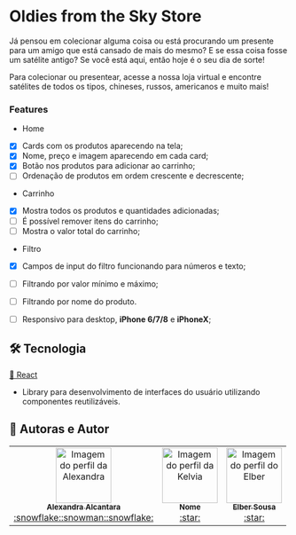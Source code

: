 # Oldies from the Sky Store

Já pensou em colecionar alguma coisa ou está procurando um presente para um amigo que está cansado de mais do mesmo?
E se essa coisa fosse um satélite antigo?
Se você está aqui, então hoje é o seu dia de sorte!

Para colecionar ou presentear, acesse a nossa loja virtual e encontre satélites de todos os tipos, chineses, russos, americanos e muito mais!

### Features

- Home
- [x] Cards com os produtos aparecendo na tela;
- [x] Nome, preço e imagem aparecendo em cada card;
- [x] Botão nos produtos para adicionar ao carrinho;
- [ ] Ordenação de produtos em ordem crescente e decrescente;

- Carrinho
- [X] Mostra todos os produtos e quantidades adicionadas;
- [ ] É possível remover itens do carrinho;
- [ ] Mostra o valor total do carrinho;

- Filtro
- [X] Campos de input do filtro funcionando para números e texto;
- [ ] Filtrando por valor mínimo e máximo;
- [ ] Filtrando por nome do produto.

- [ ] Responsivo para desktop, <strong>iPhone 6/7/8</strong> e <strong>iPhoneX</strong>;

## 🛠 Tecnologia

  <a href="https://pt-br.reactjs.org/">🔗 React</a>
- Library para desenvolvimento de interfaces do usuário utilizando componentes reutilizáveis.

## 🚀 Autoras e Autor
<table>
  <tr>
    <td align="center"><a href="https://github.com/alexa2me">
    <img src="https://avatars.githubusercontent.com/u/63327969?s=460&v=4" width="100px" alt="Imagem do perfil da Alexandra"/>
    <br />
    <sub><b>Alexandra Alcantara</b></sub><br />:snowflake::snowman::snowflake:</td>
    <td align="center"><a href="https://github.com/kelvia-snts">
    <img src="https://avatars.githubusercontent.com/u/69319634?s=460&u=39c21631cb5c8f9c82a5527db4b0c531c83ac09b&v=4" width="100px" alt="Imagem do perfil da Kelvia"/>
    <br />
    <sub><b>Nome</b></sub><br />:star:</td>
    <td align="center"><a href="https://github.com/ElberSousa">
    <img src="https://avatars.githubusercontent.com/u/77744003?s=460&v=4" width="100px" alt="Imagem do perfil do Elber"/>
    <br />
    <sub><b>Elber Sousa</b></sub><br />:star:</td>
</table>
